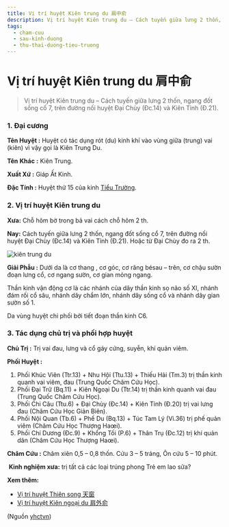 ```yaml
---
title: Vị trí huyệt Kiên trung du 肩中俞
description: Vị trí huyệt Kiên trung du – Cách tuyến giữa lưng 2 thốn, ngang đốt sống cổ 7, trên đường nối huyệt Đại Chùy (Đc.14) và Kiên Tỉnh (Đ.21).
tags:
  - cham-cuu
  - sau-kinh-duong
  - thu-thai-duong-tieu-truong
---
```


# Vị trí huyệt Kiên trung du 肩中俞 

> Vị trí huyệt Kiên trung du – Cách tuyến giữa lưng 2 thốn, ngang đốt sống cổ 7, trên đường nối huyệt Đại Chùy (Đc.14) và Kiên Tỉnh (Đ.21).

### 1. Đại cương

**Tên Huyệt :** Huyệt có tác dụng rót (du) kinh khí vào vùng giữa (trung) vai (kiên) vì vậy gọi là Kiên Trung Du.

**Tên** **Khác** **:** Kiên Trung.

**Xuất Xứ :** Giáp Ất Kinh.

**Đặc Tính :** Huyệt thứ 15 của kinh [Tiểu Trường](/yhctvn/kinh-thu-thai-duong-tieu-truong/).

### **2.** **Vị** **trí huyệt Kiên trung du**

**Xưa:** Chỗ hõm bờ trong bả vai cách chỗ hõm 2 th.

**Nay:** Cách tuyến giữa lưng 2 thốn, ngang đốt sống cổ 7, trên đường nối huyệt Đại Chùy (Đc.14) và Kiên Tỉnh (Đ.21). Hoặc từ Đại Chùy đo ra 2 th.

![kiên trung du](/imgs/yhctvn/kien-trung-du-300x169.jpg)

**Giải Phẫu :** Dưới da là cơ thang , cơ góc, cơ răng bésau – trên, cơ chậu sườn đoạn lưng cổ, cơ ngang sườn, cơ gian mỏng ngang.

Thần kinh vận động cơ là các nhánh của dây thần kinh sọ não số XI, nhánh đám rối cổ sâu, nhánh dây chẩm lớn, nhánh dây sống cổ và nhánh dây gian sườn số 1.

Da vùng huyệt chi phối bởi tiết đoạn thần kinh C6.

### 3. Tác dụng chủ trị và phối hợp huyệt

**Chủ Trị :** Trị vai đau, lưng và cổ gáy cứng, suyễn, khí quản viêm.

**Phối Huyệt :**

1. Phối Khúc Viên (Ttr.13) + Nhu Hội (Ttu.13) + Thiếu Hải (Tm.3) trị thần kinh quanh vai viêm, đau (Trung Quốc Châm Cứu Học).
2. Phối Đại Trữ (Bq.11) + Kiên Ngoại Du (Ttr.14) trị thần kinh quanh vai đau (Trung Quốc Châm Cứu Học).
3. Phối Chi Câu (Ttu.6) + Đại Chùy (Đc.14) + Kiên Tỉnh (Đ.20) trị vai lưng đau (Châm Cứu Học Giản Biên).
4. Phối Nội Quan (Tb.6) + Phế Du (Bq.13) + Túc Tam Lý (Vi.36) trị phế quản viêm (Châm Cứu Học Thượng Haœi).
5. Phối Chí Dương (Đc.9) + Khổng Tối (P.6) + Thân Trụ (Đc.12) trị khí quản dãn (Châm Cứu Học Thượng Haœi).

**Châm Cứu :** Châm xiên 0,5 – 0,8 thốn. Cứu 3 – 5 tráng, Ôn cứu 5 – 10 phút.

 **Kinh nghiệm xưa:** trị tất cả các loại trúng phong Trẻ em lao sữa?

**Xem thêm:**

* [Vị trí huyệt Thiên song 天窗](/yhctvn/vi-tri-huyet-thien-song-%e5%a4%a9%e7%aa%97/)
* [Vị trí huyệt Kiên ngoại du 肩外俞](/yhctvn/vi-tri-huyet-kien-ngoai-du-%e8%82%a9%e5%a4%96%e4%bf%9e/)

(Nguồn <a href="https://yhctvn.com/vi-tri-huyet-kien-trung-du-肩中俞/" target="_blank">yhctvn</a>)
